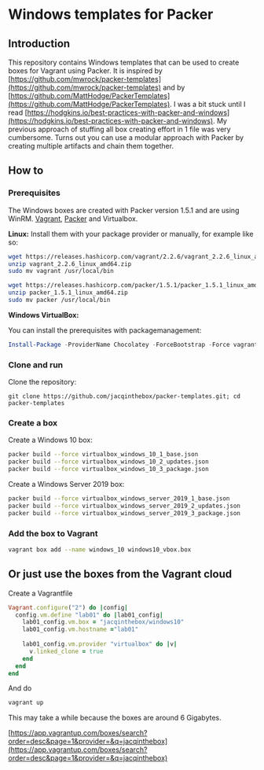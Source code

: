 # Windows templates for Packer 

## Introduction
This repository contains Windows templates that can be used to create boxes for Vagrant using Packer.
It is inspired by [https://github.com/mwrock/packer-templates](https://github.com/mwrock/packer-templates) and by [https://github.com/MattHodge/PackerTemplates](https://github.com/MattHodge/PackerTemplates).
I was a bit stuck until I read [https://hodgkins.io/best-practices-with-packer-and-windows](https://hodgkins.io/best-practices-with-packer-and-windows). My previous approach of stuffing all box creating effort in 1 file was very cumbersome. Turns out you can use a modular approach with Packer by creating multiple artifacts and chain them together.

## How to

### Prerequisites
The Windows boxes are created with Packer version 1.5.1 and are using WinRM.
[Vagrant](https://www.vagrantup.com), [Packer](https://www.packer.io) and Virtualbox.

**Linux:**
Install them with your package provider or manually, for example like so:

```bash
wget https://releases.hashicorp.com/vagrant/2.2.6/vagrant_2.2.6_linux_amd64.zip
unzip vagrant_2.2.6_linux_amd64.zip
sudo mv vagrant /usr/local/bin

wget https://releases.hashicorp.com/packer/1.5.1/packer_1.5.1_linux_amd64.zip
unzip packer_1.5.1_linux_amd64.zip
sudo mv packer /usr/local/bin
```

**Windows VirtualBox:**

You can install the prerequisites with packagemanagement:
```Powershell
Install-Package -ProviderName Chocolatey -ForceBootstrap -Force vagrant,virtualbox,packer
```


### Clone and run

Clone the repository:
```
git clone https://github.com/jacqinthebox/packer-templates.git; cd packer-templates
```

### Create a box

Create a Windows 10 box:   

```bash
packer build --force virtualbox_windows_10_1_base.json
packer build --force virtualbox_windows_10_2_updates.json
packer build --force virtualbox_windows_10_3_package.json
```

Create a Windows Server 2019 box:   

```bash
packer build --force virtualbox_windows_server_2019_1_base.json
packer build --force virtualbox_windows_server_2019_2_updates.json
packer build --force virtualbox_windows_server_2019_3_package.json
```

### Add the box to Vagrant

```bash
vagrant box add --name windows_10 windows10_vbox.box
```


## Or just use the boxes from the Vagrant cloud

Create a Vagrantfile

```ruby
Vagrant.configure("2") do |config|
  config.vm.define "lab01" do |lab01_config|
    lab01_config.vm.box = "jacqinthebox/windows10"
    lab01_config.vm.hostname ="lab01"
    
    lab01_config.vm.provider "virtualbox" do |v|
      v.linked_clone = true
    end
  end
end
```
And do

```sh
vagrant up
```

This may take a while because the boxes are around 6 Gigabytes.

[https://app.vagrantup.com/boxes/search?order=desc&page=1&provider=&q=jacqinthebox](https://app.vagrantup.com/boxes/search?order=desc&page=1&provider=&q=jacqinthebox)